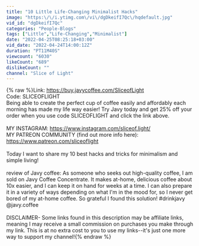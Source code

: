 ```yaml
---
title: "10 Little Life-Changing Minimalist Hacks"
image: "https:\/\/i.ytimg.com\/vi\/dgDkeifI7Qc\/hqdefault.jpg"
vid_id: "dgDkeifI7Qc"
categories: "People-Blogs"
tags: ["Little","Life-Changing","Minimalist"]
date: "2022-04-25T08:25:18+03:00"
vid_date: "2022-04-24T14:00:12Z"
duration: "PT11M40S"
viewcount: "6030"
likeCount: "689"
dislikeCount: ""
channel: "Slice of Light"
---
```

{% raw %}Link: <a rel="nofollow" target="blank" href="https://buy.javycoffee.com/SliceofLight">https://buy.javycoffee.com/SliceofLight</a><br />Code: SLICEOFLIGHT<br />Being able to create the perfect cup of coffee easily and affordably each morning has made my life way easier! Try Javy today and get 25% off your order when you use code SLICEOFLIGHT and click the link above. <br /><br />MY INSTAGRAM: <a rel="nofollow" target="blank" href="https://www.instagram.com/sliceof.light/">https://www.instagram.com/sliceof.light/</a><br />MY PATREON COMMUNITY (find out more info here): <a rel="nofollow" target="blank" href="https://www.patreon.com/sliceoflight">https://www.patreon.com/sliceoflight</a><br /><br />Today I want to share my 10 best hacks and tricks for minimalism and simple living!<br /><br />review of Javy coffee: As someone who seeks out high-quality coffee, I am sold on Javy Coffee Concentrate. It makes at-home, delicious coffee about 10x easier, and I can keep it on hand for weeks at a time. I can also prepare it in a variety of ways depending on what I'm in the mood for, so I never get bored of my at-home coffee. So grateful I found this solution! #drinkjavy @javy.coffee <br /><br />DISCLAIMER- Some links found in this description may be affiliate links, meaning I may receive a small commission on purchases you make through my link. This is at no extra cost to you to use my links--it's just one more way to support my channel!{% endraw %}
